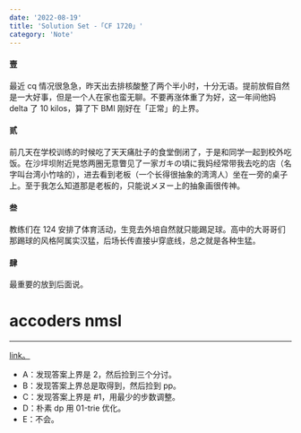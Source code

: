 ```yaml
---
date: '2022-08-19'
title: 'Solution Set -「CF 1720」'
category: 'Note'
---
```


#### 壹

最近 cq 情况很急急，昨天出去排核酸整了两个半小时，十分无语。提前放假自然是一大好事，但是一个人在家也蛮无聊。不要再涨体重了为好，这一年间他妈 delta 了 10 kilos，算了下 BMI 刚好在「正常」的上界。

#### 贰

前几天在学校训练的时候吃了天天痛肚子的食堂倒闭了，于是和同学一起到校外吃饭。在沙坪坝附近晃悠两圈无意瞥见了一家ガキの頃に我妈经常带我去吃的店（名字叫台湾小竹啥的），进去看到老板（一个长得很抽象的湾湾人）坐在一旁的桌子上。至于我怎么知道那是老板的，只能说メヌー上的抽象画很传神。

#### 叁

教练们在 124 安排了体育活动，生竞去外培自然就只能踢足球。高中的大哥哥们那踢球的风格阿属实汉猛，后场长传直接屮穿底线，总之就是各种生猛。

#### 肆

最重要的放到后面说。

# accoders nmsl

----

[link。](https://codeforces.com/contest/1720)

- A：发现答案上界是 $2$，然后捡到三个分讨。
- B：发现答案上界总是取得到，然后捡到 pp。
- C：发现答案上界是 $\# 1$，用最少的步数调整。
- D：朴素 dp 用 01-trie 优化。
- E：不会。